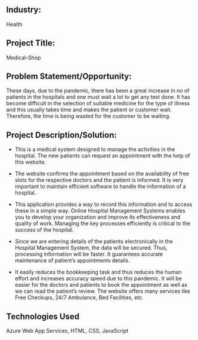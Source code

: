 ## Industry:
Health

## Project Title:
Medical-Shop

## Problem Statement/Opportunity:

These days, due to the pandemic, there has been a great increase in no of patients in the hospitals and one must wait a lot to get any test done. It has become difficult in the selection of suitable medicine for the type of illness and this usually takes time and makes the patient or customer wait. Therefore, the time is being wasted for the customer to be waiting. 

## Project Description/Solution:
- This is a medical system designed to manage the activities in the hospital. The new patients can request an appointment with the help of this website. 

- The website confirms the appointment based on the availability of free slots for the respective doctors and the patient is informed. It is very important to maintain efficient software to handle the information of a hospital. 

- This application provides a way to record this information and to access these in a simple way. Online Hospital Management Systems enables you to develop your organization and improve its effectiveness and quality of work. Managing the key processes efficiently is critical to the success of the hospital.

- Since we are entering details of the patients electronically in the Hospital Management System, the data will be secured. Thus, processing information will be faster. It guarantees accurate maintenance of patient’s appointments details. 

- It easily reduces the bookkeeping task and thus reduces the human effort and increases accuracy speed due to this pandemic. It will be easier for the doctors and patients to book the appointment as well as we can read the patient’s review. The website offers many services like Free Checkups, 24/7 Ambulance, Bed Facilities, etc.

## Technologies Used

Azure Web App Services, HTML, CSS, JavaScript


